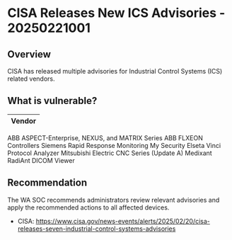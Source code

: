 # CISA Releases New ICS Advisories - 20250221001

## Overview

CISA has released multiple advisories for Industrial Control Systems (ICS) related vendors.

## What is vulnerable?

| Vendor  |
| ------- |
ABB ASPECT-Enterprise, NEXUS, and MATRIX Series
ABB FLXEON Controllers
Siemens
Rapid Response Monitoring My Security
Elseta Vinci Protocol Analyzer
Mitsubishi Electric CNC Series (Update A)
Medixant RadiAnt DICOM Viewer


## Recommendation

The WA SOC recommends administrators review relevant advisories and apply the recommended actions to all affected devices.

- CISA: <https://www.cisa.gov/news-events/alerts/2025/02/20/cisa-releases-seven-industrial-control-systems-advisories>

